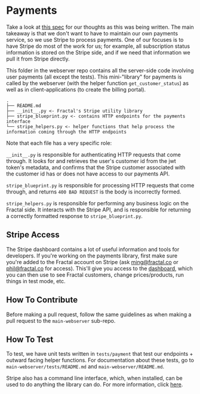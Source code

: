 # Payments

Take a look at [this spec](https://www.notion.so/tryfractal/The-Fractal-Payments-Interface-eaa14ff337f94dd68ce9f812f748217f) for our thoughts as this was being written. The main takeaway is that we don't want to have to maintain our own payments service, so we use Stripe to process payments. One of our focuses is to have Stripe do most of the work for us; for example, all subscription status information is stored on the Stripe side, and if we need that information we pull it from Stripe directly.

This folder in the webserver repo contains all the server-side code involving user payments (all except the tests). This mini-"library" for payments is called by the webserver (with the helper function `get_customer_status`) as well as in client-applications (to create the billing portal).

```
.
├── README.md
├── __init__.py <- Fractal's Stripe utility library
├── stripe_blueprint.py <- contains HTTP endpoints for the payments interface
└── stripe_helpers.py <- helper functions that help process the information coming through the HTTP endpoints
```

Note that each file has a very specific role:

`__init__.py` is responsible for authenticating HTTP requests that come through. It looks for and retrieves the user's customer id from the jwt token's metadata, and confirms that the Stripe customer associated with the customer id has or does not have access to our payments API.

`stripe_blueprint.py` is responsible for processing HTTP requests that come through, and returns `400 BAD REQUEST` is the body is incorrectly formed.

`stripe_helpers.py` is responsible for performing any business logic on the Fractal side. It interacts with the Stripe API, and is responsible for returning a correctly formatted response to `stripe_blueprint.py`.

## Stripe Access

The Stripe dashboard contains a lot of useful information and tools for developers. If you're working on the payments library, first make sure you're added to the Fractal account on Stripe (ask ming@fractal.co or phil@fractal.co for access). This'll give you access to the [dashboard](https://dashboard.stripe.com/dashboard), which you can then use to see Fractal customers, change prices/products, run things in test mode, etc.

## How To Contribute

Before making a pull request, follow the same guidelines as when making a pull request to the `main-webserver` sub-repo.

## How To Test

To test, we have unit tests written in `tests/payment` that test our endpoints + outward facing helper functions. For documentation about these tests, go to `main-webserver/tests/README.md` and `main-webserver/README.md`.

Stripe also has a command line interface, which, when installed, can be used to do anything the library can do. For more information, click [here](https://stripe.com/docs/stripe-cli).
